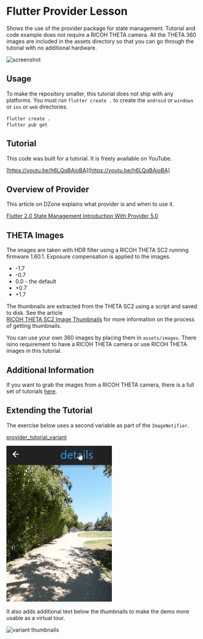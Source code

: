 # Flutter Provider Lesson

Shows the use of the provider package for state management.  Tutorial and code example
does not require a RICOH THETA camera.  All the THETA 360 images are included
in the assets directory so that you can go through the tutorial with no
additional hardware.

![screenshot](docs/screenshot.gif)

## Usage

To make the repository smaller, this tutorial does not ship with any
platforms.  You must run `flutter create .` to create the `android` or
`windows` or `ios` or `web` directories.

```shell
flutter create .
flutter pub get
```

## Tutorial

This code was built for a tutorial. It is freely available on YouTube.

[https://youtu.be/h6LQqBAioBA](https://youtu.be/h6LQqBAioBA)

## Overview of Provider

This article on DZone explains what provider is and when to use it.

[Flutter 2.0 State Management Introduction With Provider 5.0](https://dzone.com/articles/flutter-20-state-management-introduction-with-prov)

## THETA Images

The images are taken with HDR filter using a RICOH THETA
SC2 running firmware 1.60.1.  Exposure compensation is applied to
the images.

* -1.7
* -0.7
* 0.0 - the default
* +0.7
* +1.7

The thumbnails are extracted from the THETA SC2
using a script and saved to disk.  See the article  
[RICOH THETA SC2 Image Thumbnails](https://theta360developers.github.io/webapi/sc2/2020/05/05/sc2-thumbnails.html) for more information on the process of
getting thumbnails.

You can use your own 360 images by placing them in `assets/images`.  There
isino requirement to have a RICOH THETA camera or use RICOH THETA images
in this tutorial.

## Additional Information

If you want to grab the images from a RICOH THETA camera, there is a full set of
tutorials [here](https://youtube.com/playlist?list=PL0feeJIlTI8kMLp9jfcyVj198-pcEy0Fr).

## Extending the Tutorial

The exercise below uses a second variable as part of the `ImageNotifier`.

[provider_tutorial_variant](https://github.com/codetricity/provider_tutorial_variant)

![details screenshot](docs/variant_details.gif)

It also adds additional text below the thumbnails to make the demo more usable as
a virtual tour.

![variant thumbnails](docs/variant_screenshot.gif)
